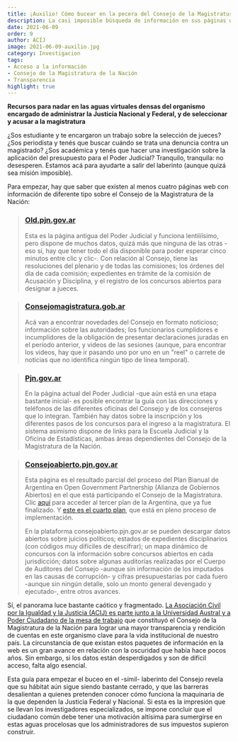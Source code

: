 ```yaml
---
title: ¡Auxilio! Cómo bucear en la pecera del Consejo de la Magistratura
description: La casi imposible búsqueda de información en sus páginas web
date: 2021-06-09
order: 9
author: ACIJ
image: 2021-06-09-auxilio.jpg
category: Investigacion
tags:
- Acceso a la información
- Consejo de la Magistratura de la Nación
- Transparencia
highlight: true
---
```


**Recursos para nadar en las aguas virtuales densas del organismo encargado de administrar la Justicia Nacional y Federal, y de seleccionar y acusar a la magistratura**

¿Sos estudiante y te encargaron un trabajo sobre la selección de jueces? ¿Sos periodista y tenés que buscar cuándo se trata una denuncia contra un magistrado? ¿Sos académica y tenés que hacer una investigación sobre la aplicación del presupuesto para el Poder Judicial? Tranquilo, tranquila: no desesperen. Estamos acá para ayudarte a salir del laberinto (aunque quizá sea misión imposible).

Para empezar, hay que saber que existen al menos cuatro páginas web con información de diferente tipo sobre el Consejo de la Magistratura de la Nación:

> ### [**Old.pjn.gov.ar**](https://old.pjn.gov.ar/)
> 
> Esta es la página antigua del Poder Judicial y funciona lentíííísimo, pero dispone de muchos datos, quizá más que ninguna de las otras -eso sí, hay que tener todo el día disponible para poder esperar cinco minutos entre clic y clic-. Con relación al Consejo, tiene las resoluciones del plenario y de todas las comisiones; los órdenes del día de cada comisión; expedientes en trámite de la comisión de Acusación y Disciplina, y el registro de los concursos abiertos para designar a jueces.

> ### [**Consejomagistratura.gob.ar**](http://consejomagistratura.gob.ar/)
> 
> Acá van a encontrar novedades del Consejo en formato noticioso; información sobre las autoridades; los funcionarios cumplidores e incumplidores de la obligación de presentar declaraciones juradas en el período anterior, y videos de las sesiones (aunque, para encontrar los videos, hay que ir pasando uno por uno en un "reel" o carrete de noticias que no identifica ningún tipo de línea temporal).

> ### [**Pjn.gov.ar**](https://pjn.gov.ar/)
> 
> En la página actual del Poder Judicial -que aún está en una etapa bastante inicial- es posible encontrar la guía con las direcciones y teléfonos de las diferentes oficinas del Consejo y de los consejeros que lo integran. También hay datos sobre la inscripción y los diferentes pasos de los concursos para el ingreso a la magistratura. El sistema asimismo dispone de links para la Escuela Judicial y la Oficina de Estadísticas, ambas áreas dependientes del Consejo de la Magistratura de la Nación.

> ### [**Consejoabierto.pjn.gov.ar**](http://consejoabierto.pjn.gov.ar/)
> 
> Esta página es el resultado parcial del proceso del Plan Bianual de Argentina en Open Government Partnership (Alianza de Gobiernos Abiertos) en el que está participando el Consejo de la Magistratura. Clic [aquí](https://drive.google.com/file/d/0B6plaXO3RncLQkxkZ01UX2pGUjQ/view) para acceder al tercer plan de la Argentina, que ya fue finalizado. Y [este es el cuarto plan](https://www.argentina.gob.ar/jefatura/innovacion-publica/plangobiernoabierto), que está en pleno proceso de implementación.
> 
> En la plataforma consejoabierto.pjn.gov.ar se pueden descargar datos abiertos sobre juicios políticos; estados de expedientes disciplinarios (con códigos muy difíciles de descifrar); un mapa dinámico de concursos con la información sobre concursos abiertos en cada jurisdicción; datos sobre algunas auditorías realizadas por el Cuerpo de Auditores del Consejo -aunque sin información de los imputados en las causas de corrupción- y cifras presupuestarias por cada fuero -aunque sin ningún detalle, solo un monto general devengado y ejecutado-, entre otros avances.

Sí, el panorama luce bastante caótico y fragmentado. [La Asociación Civil por la Igualdad y la Justicia (ACIJ) es parte junto a la Universidad Austral y a Poder Ciudadano de la mesa de trabajo](https://www.opengovpartnership.org/members/argentina/commitments/AR0035/) que constituyó el Consejo de la Magistratura de la Nación para lograr una mayor transparencia y rendición de cuentas en este organismo clave para la vida institucional de nuestro país. La circunstancia de que existan estos paquetes de información en la web es un gran avance en relación con la oscuridad que había hace pocos años. Sin embargo, si los datos están desperdigados y son de difícil acceso, falta algo esencial.

Esta guía para empezar el buceo en el -símil- laberinto del Consejo revela que su hábitat aún sigue siendo bastante cerrado, y que las barreras desalientan a quienes pretenden conocer cómo funciona la maquinaria de la que dependen la Justicia Federal y Nacional. Si esta es la impresión que se llevan los investigadores especializados, se impone concluir que el ciudadano común debe tener una motivación altísima para sumergirse en estas aguas procelosas que los administradores de sus impuestos supieron construir.